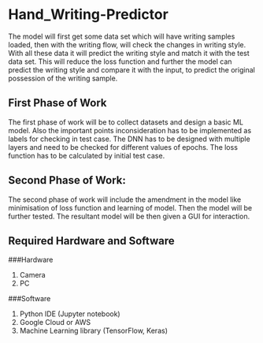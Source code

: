 # Hand_Writing-Predictor

The model will first get some data set which will have writing samples loaded, then with the writing flow, will check the changes in writing style. With all these data it will predict the writing style and match it with the test data set. This will reduce the loss function and further the model can predict the writing style and compare it with the input, to predict the original possession of the writing sample.


## First Phase of Work
The first phase of work will be to collect datasets and design a basic ML model. Also the important points inconsideration has to be implemented as labels for checking in test case. The DNN has to be designed with multiple layers and need to be checked for different values of epochs. The loss function has to be calculated by initial test case.

## Second Phase of Work:
The second phase of work will include the amendment in the model like minimisation of loss function and learning of model. Then the model will be further tested. The resultant model will be then given a GUI for interaction.

## Required Hardware and Software

###Hardware
1. Camera
2. PC

###Software
1. Python IDE (Jupyter notebook)
2. Google Cloud or AWS
3. Machine Learning library (TensorFlow, Keras)

